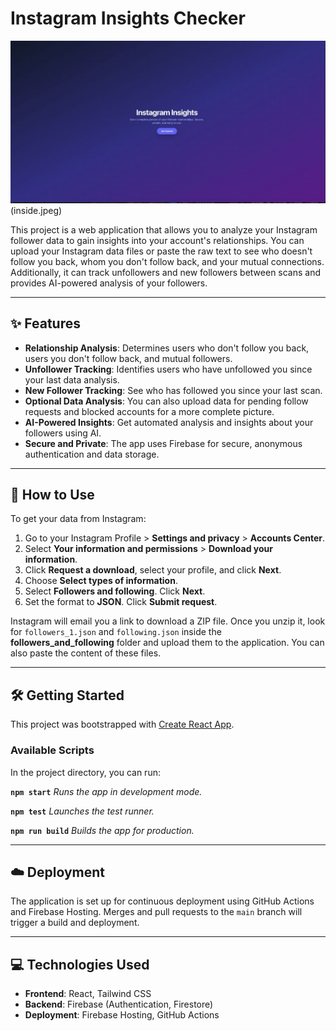 # Instagram Insights Checker

![Application Screenshot](cover.jpeg)(inside.jpeg)

This project is a web application that allows you to analyze your Instagram follower data to gain insights into your account's relationships. You can upload your Instagram data files or paste the raw text to see who doesn't follow you back, whom you don't follow back, and your mutual connections. Additionally, it can track unfollowers and new followers between scans and provides AI-powered analysis of your followers.

---

## ✨ Features

- **Relationship Analysis**: Determines users who don't follow you back, users you don't follow back, and mutual followers.
- **Unfollower Tracking**: Identifies users who have unfollowed you since your last data analysis.
- **New Follower Tracking**: See who has followed you since your last scan.
- **Optional Data Analysis**: You can also upload data for pending follow requests and blocked accounts for a more complete picture.
- **AI-Powered Insights**: Get automated analysis and insights about your followers using AI.
- **Secure and Private**: The app uses Firebase for secure, anonymous authentication and data storage.

---

## 🚀 How to Use

To get your data from Instagram:

1.  Go to your Instagram Profile > **Settings and privacy** > **Accounts Center**.
2.  Select **Your information and permissions** > **Download your information**.
3.  Click **Request a download**, select your profile, and click **Next**.
4.  Choose **Select types of information**.
5.  Select **Followers and following**. Click **Next**.
6.  Set the format to **JSON**. Click **Submit request**.

Instagram will email you a link to download a ZIP file. Once you unzip it, look for `followers_1.json` and `following.json` inside the **followers_and_following** folder and upload them to the application. You can also paste the content of these files.

---

## 🛠️ Getting Started

This project was bootstrapped with [Create React App](https://github.com/facebook/create-react-app).

### Available Scripts

In the project directory, you can run:

**`npm start`**
_Runs the app in development mode._

**`npm test`**
_Launches the test runner._

**`npm run build`**
_Builds the app for production._

---

## ☁️ Deployment

The application is set up for continuous deployment using GitHub Actions and Firebase Hosting. Merges and pull requests to the `main` branch will trigger a build and deployment.

---

## 💻 Technologies Used

- **Frontend**: React, Tailwind CSS
- **Backend**: Firebase (Authentication, Firestore)
- **Deployment**: Firebase Hosting, GitHub Actions
